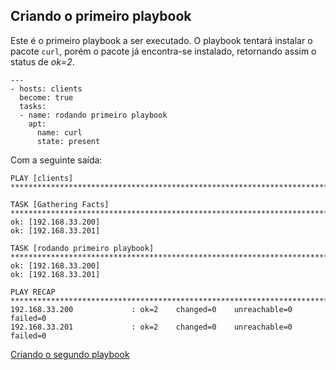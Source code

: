 ## Criando o primeiro playbook

Este é o primeiro playbook a ser executado. O playbook tentará instalar o pacote `curl`, porém o pacote já encontra-se instalado, retornando assim o status de *ok=2*.

```shell
---
- hosts: clients
  become: true
  tasks:
  - name: rodando primeiro playbook
    apt:
      name: curl
      state: present
```

Com a seguinte saída:

```shell
PLAY [clients] ****************************************************************************************************************************************************************************

TASK [Gathering Facts] ********************************************************************************************************************************************************************
ok: [192.168.33.200]
ok: [192.168.33.201]

TASK [rodando primeiro playbook] **********************************************************************************************************************************************************
ok: [192.168.33.200]
ok: [192.168.33.201]

PLAY RECAP ********************************************************************************************************************************************************************************
192.168.33.200             : ok=2    changed=0    unreachable=0    failed=0   
192.168.33.201             : ok=2    changed=0    unreachable=0    failed=0   
```

[Criando o segundo playbook](second-playbook.yml)